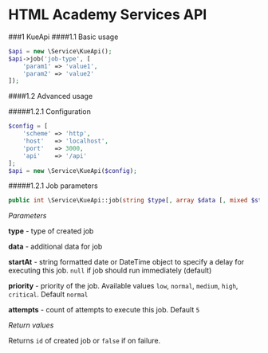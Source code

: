 HTML Academy Services API
============

###1 KueApi
####1.1 Basic usage
```php
$api = new \Service\KueApi();
$api->job('job-type', [
    'param1' => 'value1',
    'param2' => 'value2'
]);
```
####1.2 Advanced usage

#####1.2.1 Configuration
```php
$config = [
    'scheme' => 'http',
    'host'   => 'localhost',
    'port'   => 3000,
    'api'    => '/api'
];
$api = new \Service\KueApi($config);
```
#####1.2.1 Job parameters
```php
public int \Service\KueApi::job(string $type[, array $data [, mixed $startAt [, string $priority [, int $attempts]]]]);
```
*Parameters*

**type** - type of created job

**data** - additional data for job

**startAt** - string formatted date or DateTime object to specify a delay for executing this job. `null` if job should run immediately (default)

**priority** - priority of the job. Available values `low`, `normal`, `medium`, `high`, `critical`. Default `normal`

**attempts** - count of attempts to execute this job. Default `5`

*Return values*

Returns `id` of created job or `false` if on failure.
